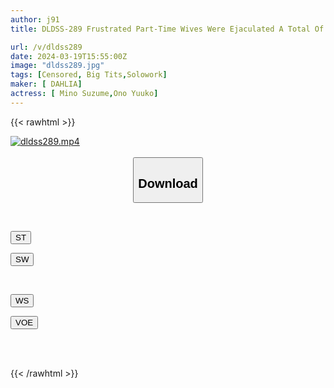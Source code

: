 ```yaml
---
author: j91
title: DLDSS-289 Frustrated Part-Time Wives Were Ejaculated A Total Of 6 Times, 3 Times Each In A Short Period Of Time, As If They Were Fighting For Their Endless Sexual Desires… Mino Suzume Yuko Ono

url: /v/dldss289
date: 2024-03-19T15:55:00Z
image: "dldss289.jpg"
tags: [Censored, Big Tits,Solowork]
maker: [ DAHLIA]
actress: [ Mino Suzume,Ono Yuuko]
---
```



{{< rawhtml >}}

<div class="video" data-videoid="OWwaAX91RziZOkw">
    <a href="javascript:;">
        <img src="/v/dldss289/dldss289.jpg" width="WIDTH" height="HEIGHT" alt="dldss289.mp4" loading="lazy">
    </a>
</div>

<script type="text/javascript" src="https://j91.asia/asset/on-demand-st.js"></script>

<br>
  <link rel="stylesheet" href="https://j91.asia/asset/bs5.css">
  
  <center>
  <button class="btn btn-primary" type="button" data-bs-toggle="collapse" data-bs-target=".multi-collapse" aria-expanded="false" aria-controls="multiCollapseExample1 multiCollapseExample2"><h2>Download</h2></button></center>
</p>
<div class="row">
  <div class="col">
    <div class="collapse multi-collapse" id="multiCollapseExample1">
      <div class="card card-body">
	      	      <br>
<div class="buttons">  
<p><a href="https://streamtape.to/v/OWwaAX91RziZOkw" target="_blank"><button class="btn-hover color-3"><i class="fa fa-download"></i> ST</button></a></p>
<p><a href="https://asnwish.com/n5smimxykqlc" target="_blank"><button class="btn-hover color-2"><i class="fa fa-download"></i> SW</button></a></p></div>
    </div>
  </div>
</div>
  <div class="col">
    <div class="collapse multi-collapse" id="multiCollapseExample2">
      <div class="card card-body">
	      <br>
<div class="buttons">
<p><a href="https://wolfstream.tv/6d0wlnnb1fl4"><button class="btn-hover color-9"><i class="fa fa-download"></i> WS</button></a></p>
<p><a href="https://voe.sx/ztffapvztcli"><button class="btn-hover color-8"><i class="fa fa-download"></i> VOE</button></a></p></div>
<br><br>
      </div>
    </div>
  </div>
</div>

{{< /rawhtml >}}